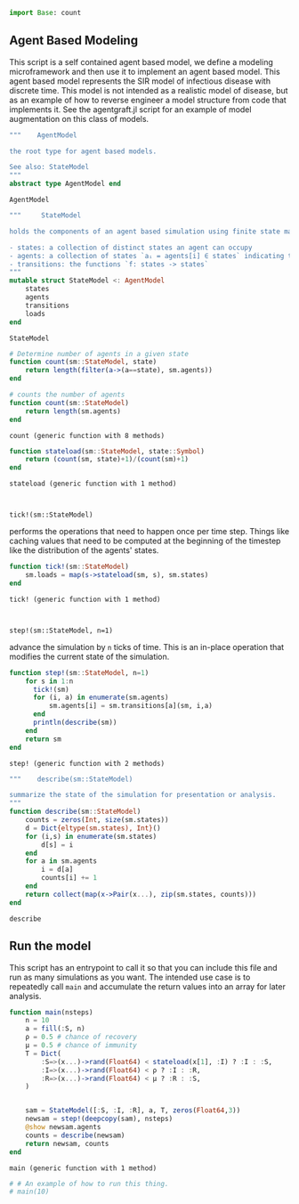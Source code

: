 

```julia
import Base: count
```

## Agent Based Modeling
This script is a self contained agent based model, we define a modeling microframework and then use it to implement an agent based model. This agent based model represents the SIR model of infectious disease with discrete time. This model is not intended as a realistic model of disease, but as an example of how to reverse engineer a model structure from code that implements it. See the agentgraft.jl script for an example of model augmentation on this class of models.


```julia
"""    AgentModel

the root type for agent based models.

See also: StateModel
"""
abstract type AgentModel end
```




    AgentModel




```julia
"""     StateModel

holds the components of an agent based simulation using finite state machines.

- states: a collection of distinct states an agent can occupy
- agents: a collection of states `aᵢ = agents[i] ∈ states` indicating that agent `i` is in state `aᵢ`
- transitions: the functions `f: states -> states`
"""
mutable struct StateModel <: AgentModel
    states
    agents
    transitions
    loads
end
```




    StateModel




```julia
# Determine number of agents in a given state
function count(sm::StateModel, state)
    return length(filter(a->(a==state), sm.agents))
end

# counts the number of agents
function count(sm::StateModel)
    return length(sm.agents)
end
```




    count (generic function with 8 methods)




```julia
function stateload(sm::StateModel, state::Symbol)
    return (count(sm, state)+1)/(count(sm)+1)
end
```




    stateload (generic function with 1 method)



    tick!(sm::StateModel)

performs the operations that need to happen once per time step. Things like caching values that need to be computed at the beginning of the timestep like the distribution of the agents' states.


```julia
function tick!(sm::StateModel)
    sm.loads = map(s->stateload(sm, s), sm.states)
end
```




    tick! (generic function with 1 method)



    step!(sm::StateModel, n=1)

advance the simulation by `n` ticks of time.
This is an in-place operation that modifies the current state of the simulation.



```julia
function step!(sm::StateModel, n=1)
    for s in 1:n
      tick!(sm)
      for (i, a) in enumerate(sm.agents)
          sm.agents[i] = sm.transitions[a](sm, i,a)
      end
      println(describe(sm))
    end
    return sm
end
```




    step! (generic function with 2 methods)




```julia
"""    describe(sm::StateModel)

summarize the state of the simulation for presentation or analysis.
"""
function describe(sm::StateModel)
    counts = zeros(Int, size(sm.states))
    d = Dict{eltype(sm.states), Int}()
    for (i,s) in enumerate(sm.states)
        d[s] = i
    end
    for a in sm.agents
        i = d[a]
        counts[i] += 1
    end
    return collect(map(x->Pair(x...), zip(sm.states, counts)))
end
```




    describe



## Run the model

This script has an entrypoint to call it so that you can include this file and run as many simulations as you want. The intended use case is to repeatedly call `main` and accumulate the return values into an array for later analysis.


```julia
function main(nsteps)
    n = 10
    a = fill(:S, n)
    ρ = 0.5 # chance of recovery
    μ = 0.5 # chance of immunity
    T = Dict(
        :S=>(x...)->rand(Float64) < stateload(x[1], :I) ? :I : :S,
        :I=>(x...)->rand(Float64) < ρ ? :I : :R,
        :R=>(x...)->rand(Float64) < μ ? :R : :S,
    )


    sam = StateModel([:S, :I, :R], a, T, zeros(Float64,3))
    newsam = step!(deepcopy(sam), nsteps)
    @show newsam.agents
    counts = describe(newsam)
    return newsam, counts
end
```




    main (generic function with 1 method)




```julia
# # An example of how to run this thing.
# main(10)
```
